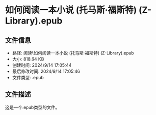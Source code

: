 ﻿# 如何阅读一本小说 (托马斯·福斯特) (Z-Library).epub

## 文件信息
- 路径: 阅读\如何阅读一本小说 (托马斯·福斯特) (Z-Library).epub
- 大小: 818.64 KB
- 创建时间: 2024/9/14 17:05:44
- 最后修改时间: 2024/9/14 17:05:46
- 文件类型: .epub

## 文件描述
这是一个.epub类型的文件。

